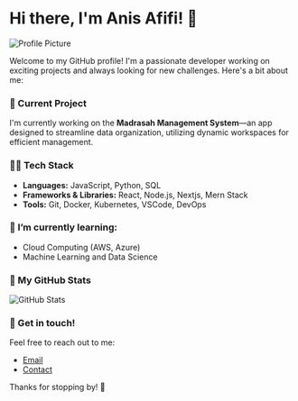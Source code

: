 # Hi there, I'm Anis Afifi! 👋

![Profile Picture](https://github.com/[your-github-username].png?size=200)

Welcome to my GitHub profile! I'm a passionate developer working on exciting projects and always looking for new challenges. Here's a bit about me:

### 🚀 Current Project
I'm currently working on the **Madrasah Management System**—an app designed to streamline data organization, utilizing dynamic workspaces for efficient management.

### 🧑‍💻 Tech Stack
- **Languages:** JavaScript, Python, SQL
- **Frameworks & Libraries:** React, Node.js, Nextjs, Mern Stack
- **Tools:** Git, Docker, Kubernetes, VSCode, DevOps

### 🌱 I’m currently learning:
- Cloud Computing (AWS, Azure)
- Machine Learning and Data Science

### 🔧 My GitHub Stats
![GitHub Stats](https://github-readme-stats.vercel.app/api?username=anisafifi&show_icons=true&hide_title=true&count_private=true&hide=prs)

### 💬 Get in touch!
Feel free to reach out to me:
- [Email](mailto:anis@afifi.pro)
- [Contact](https://anis.cc/vcard)

Thanks for stopping by! 🌟
